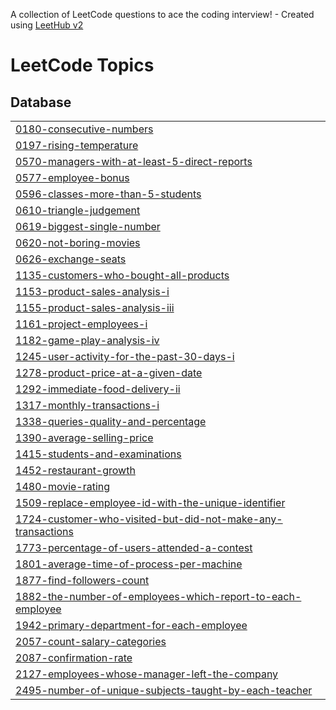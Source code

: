 A collection of LeetCode questions to ace the coding interview! - Created using [LeetHub v2](https://github.com/arunbhardwaj/LeetHub-2.0)
<!---LeetCode Topics Start-->
# LeetCode Topics
## Database
|  |
| ------- |
| [0180-consecutive-numbers](https://github.com/Shraddha-Deshmukh2119/Leetcode/tree/master/0180-consecutive-numbers) |
| [0197-rising-temperature](https://github.com/Shraddha-Deshmukh2119/Leetcode/tree/master/0197-rising-temperature) |
| [0570-managers-with-at-least-5-direct-reports](https://github.com/Shraddha-Deshmukh2119/Leetcode/tree/master/0570-managers-with-at-least-5-direct-reports) |
| [0577-employee-bonus](https://github.com/Shraddha-Deshmukh2119/Leetcode/tree/master/0577-employee-bonus) |
| [0596-classes-more-than-5-students](https://github.com/Shraddha-Deshmukh2119/Leetcode/tree/master/0596-classes-more-than-5-students) |
| [0610-triangle-judgement](https://github.com/Shraddha-Deshmukh2119/Leetcode/tree/master/0610-triangle-judgement) |
| [0619-biggest-single-number](https://github.com/Shraddha-Deshmukh2119/Leetcode/tree/master/0619-biggest-single-number) |
| [0620-not-boring-movies](https://github.com/Shraddha-Deshmukh2119/Leetcode/tree/master/0620-not-boring-movies) |
| [0626-exchange-seats](https://github.com/Shraddha-Deshmukh2119/Leetcode/tree/master/0626-exchange-seats) |
| [1135-customers-who-bought-all-products](https://github.com/Shraddha-Deshmukh2119/Leetcode/tree/master/1135-customers-who-bought-all-products) |
| [1153-product-sales-analysis-i](https://github.com/Shraddha-Deshmukh2119/Leetcode/tree/master/1153-product-sales-analysis-i) |
| [1155-product-sales-analysis-iii](https://github.com/Shraddha-Deshmukh2119/Leetcode/tree/master/1155-product-sales-analysis-iii) |
| [1161-project-employees-i](https://github.com/Shraddha-Deshmukh2119/Leetcode/tree/master/1161-project-employees-i) |
| [1182-game-play-analysis-iv](https://github.com/Shraddha-Deshmukh2119/Leetcode/tree/master/1182-game-play-analysis-iv) |
| [1245-user-activity-for-the-past-30-days-i](https://github.com/Shraddha-Deshmukh2119/Leetcode/tree/master/1245-user-activity-for-the-past-30-days-i) |
| [1278-product-price-at-a-given-date](https://github.com/Shraddha-Deshmukh2119/Leetcode/tree/master/1278-product-price-at-a-given-date) |
| [1292-immediate-food-delivery-ii](https://github.com/Shraddha-Deshmukh2119/Leetcode/tree/master/1292-immediate-food-delivery-ii) |
| [1317-monthly-transactions-i](https://github.com/Shraddha-Deshmukh2119/Leetcode/tree/master/1317-monthly-transactions-i) |
| [1338-queries-quality-and-percentage](https://github.com/Shraddha-Deshmukh2119/Leetcode/tree/master/1338-queries-quality-and-percentage) |
| [1390-average-selling-price](https://github.com/Shraddha-Deshmukh2119/Leetcode/tree/master/1390-average-selling-price) |
| [1415-students-and-examinations](https://github.com/Shraddha-Deshmukh2119/Leetcode/tree/master/1415-students-and-examinations) |
| [1452-restaurant-growth](https://github.com/Shraddha-Deshmukh2119/Leetcode/tree/master/1452-restaurant-growth) |
| [1480-movie-rating](https://github.com/Shraddha-Deshmukh2119/Leetcode/tree/master/1480-movie-rating) |
| [1509-replace-employee-id-with-the-unique-identifier](https://github.com/Shraddha-Deshmukh2119/Leetcode/tree/master/1509-replace-employee-id-with-the-unique-identifier) |
| [1724-customer-who-visited-but-did-not-make-any-transactions](https://github.com/Shraddha-Deshmukh2119/Leetcode/tree/master/1724-customer-who-visited-but-did-not-make-any-transactions) |
| [1773-percentage-of-users-attended-a-contest](https://github.com/Shraddha-Deshmukh2119/Leetcode/tree/master/1773-percentage-of-users-attended-a-contest) |
| [1801-average-time-of-process-per-machine](https://github.com/Shraddha-Deshmukh2119/Leetcode/tree/master/1801-average-time-of-process-per-machine) |
| [1877-find-followers-count](https://github.com/Shraddha-Deshmukh2119/Leetcode/tree/master/1877-find-followers-count) |
| [1882-the-number-of-employees-which-report-to-each-employee](https://github.com/Shraddha-Deshmukh2119/Leetcode/tree/master/1882-the-number-of-employees-which-report-to-each-employee) |
| [1942-primary-department-for-each-employee](https://github.com/Shraddha-Deshmukh2119/Leetcode/tree/master/1942-primary-department-for-each-employee) |
| [2057-count-salary-categories](https://github.com/Shraddha-Deshmukh2119/Leetcode/tree/master/2057-count-salary-categories) |
| [2087-confirmation-rate](https://github.com/Shraddha-Deshmukh2119/Leetcode/tree/master/2087-confirmation-rate) |
| [2127-employees-whose-manager-left-the-company](https://github.com/Shraddha-Deshmukh2119/Leetcode/tree/master/2127-employees-whose-manager-left-the-company) |
| [2495-number-of-unique-subjects-taught-by-each-teacher](https://github.com/Shraddha-Deshmukh2119/Leetcode/tree/master/2495-number-of-unique-subjects-taught-by-each-teacher) |
<!---LeetCode Topics End-->